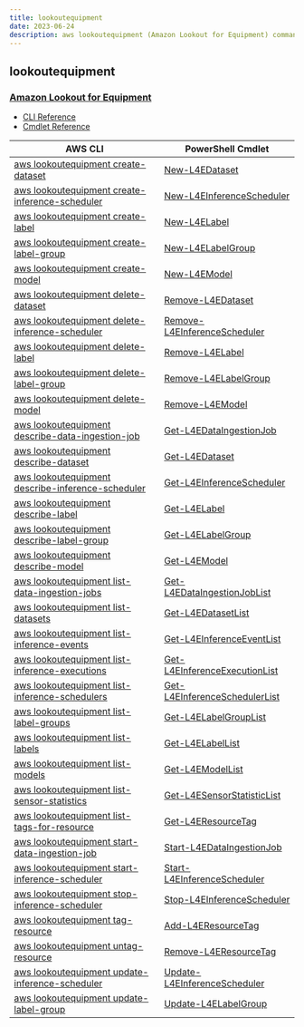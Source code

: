 ```yaml
---
title: lookoutequipment
date: 2023-06-24
description: aws lookoutequipment (Amazon Lookout for Equipment) command/cmdlet list.
---
```


## lookoutequipment

### [Amazon Lookout for Equipment](https://aws.amazon.com/lookout-for-equipment/)

* [CLI Reference](https://awscli.amazonaws.com/v2/documentation/api/latest/reference/lookoutequipment/index.html)
* [Cmdlet Reference](https://docs.aws.amazon.com/powershell/latest/reference/items/LookoutEquipment_cmdlets.html)

|AWS CLI|PowerShell Cmdlet|
|----|----|
|[aws lookoutequipment create-dataset](https://awscli.amazonaws.com/v2/documentation/api/latest/reference/lookoutequipment/create-dataset.html)|[New-L4EDataset](https://docs.aws.amazon.com/powershell/latest/reference/items/New-L4EDataset.html)|
|[aws lookoutequipment create-inference-scheduler](https://awscli.amazonaws.com/v2/documentation/api/latest/reference/lookoutequipment/create-inference-scheduler.html)|[New-L4EInferenceScheduler](https://docs.aws.amazon.com/powershell/latest/reference/items/New-L4EInferenceScheduler.html)|
|[aws lookoutequipment create-label](https://awscli.amazonaws.com/v2/documentation/api/latest/reference/lookoutequipment/create-label.html)|[New-L4ELabel](https://docs.aws.amazon.com/powershell/latest/reference/items/New-L4ELabel.html)|
|[aws lookoutequipment create-label-group](https://awscli.amazonaws.com/v2/documentation/api/latest/reference/lookoutequipment/create-label-group.html)|[New-L4ELabelGroup](https://docs.aws.amazon.com/powershell/latest/reference/items/New-L4ELabelGroup.html)|
|[aws lookoutequipment create-model](https://awscli.amazonaws.com/v2/documentation/api/latest/reference/lookoutequipment/create-model.html)|[New-L4EModel](https://docs.aws.amazon.com/powershell/latest/reference/items/New-L4EModel.html)|
|[aws lookoutequipment delete-dataset](https://awscli.amazonaws.com/v2/documentation/api/latest/reference/lookoutequipment/delete-dataset.html)|[Remove-L4EDataset](https://docs.aws.amazon.com/powershell/latest/reference/items/Remove-L4EDataset.html)|
|[aws lookoutequipment delete-inference-scheduler](https://awscli.amazonaws.com/v2/documentation/api/latest/reference/lookoutequipment/delete-inference-scheduler.html)|[Remove-L4EInferenceScheduler](https://docs.aws.amazon.com/powershell/latest/reference/items/Remove-L4EInferenceScheduler.html)|
|[aws lookoutequipment delete-label](https://awscli.amazonaws.com/v2/documentation/api/latest/reference/lookoutequipment/delete-label.html)|[Remove-L4ELabel](https://docs.aws.amazon.com/powershell/latest/reference/items/Remove-L4ELabel.html)|
|[aws lookoutequipment delete-label-group](https://awscli.amazonaws.com/v2/documentation/api/latest/reference/lookoutequipment/delete-label-group.html)|[Remove-L4ELabelGroup](https://docs.aws.amazon.com/powershell/latest/reference/items/Remove-L4ELabelGroup.html)|
|[aws lookoutequipment delete-model](https://awscli.amazonaws.com/v2/documentation/api/latest/reference/lookoutequipment/delete-model.html)|[Remove-L4EModel](https://docs.aws.amazon.com/powershell/latest/reference/items/Remove-L4EModel.html)|
|[aws lookoutequipment describe-data-ingestion-job](https://awscli.amazonaws.com/v2/documentation/api/latest/reference/lookoutequipment/describe-data-ingestion-job.html)|[Get-L4EDataIngestionJob](https://docs.aws.amazon.com/powershell/latest/reference/items/Get-L4EDataIngestionJob.html)|
|[aws lookoutequipment describe-dataset](https://awscli.amazonaws.com/v2/documentation/api/latest/reference/lookoutequipment/describe-dataset.html)|[Get-L4EDataset](https://docs.aws.amazon.com/powershell/latest/reference/items/Get-L4EDataset.html)|
|[aws lookoutequipment describe-inference-scheduler](https://awscli.amazonaws.com/v2/documentation/api/latest/reference/lookoutequipment/describe-inference-scheduler.html)|[Get-L4EInferenceScheduler](https://docs.aws.amazon.com/powershell/latest/reference/items/Get-L4EInferenceScheduler.html)|
|[aws lookoutequipment describe-label](https://awscli.amazonaws.com/v2/documentation/api/latest/reference/lookoutequipment/describe-label.html)|[Get-L4ELabel](https://docs.aws.amazon.com/powershell/latest/reference/items/Get-L4ELabel.html)|
|[aws lookoutequipment describe-label-group](https://awscli.amazonaws.com/v2/documentation/api/latest/reference/lookoutequipment/describe-label-group.html)|[Get-L4ELabelGroup](https://docs.aws.amazon.com/powershell/latest/reference/items/Get-L4ELabelGroup.html)|
|[aws lookoutequipment describe-model](https://awscli.amazonaws.com/v2/documentation/api/latest/reference/lookoutequipment/describe-model.html)|[Get-L4EModel](https://docs.aws.amazon.com/powershell/latest/reference/items/Get-L4EModel.html)|
|[aws lookoutequipment list-data-ingestion-jobs](https://awscli.amazonaws.com/v2/documentation/api/latest/reference/lookoutequipment/list-data-ingestion-jobs.html)|[Get-L4EDataIngestionJobList](https://docs.aws.amazon.com/powershell/latest/reference/items/Get-L4EDataIngestionJobList.html)|
|[aws lookoutequipment list-datasets](https://awscli.amazonaws.com/v2/documentation/api/latest/reference/lookoutequipment/list-datasets.html)|[Get-L4EDatasetList](https://docs.aws.amazon.com/powershell/latest/reference/items/Get-L4EDatasetList.html)|
|[aws lookoutequipment list-inference-events](https://awscli.amazonaws.com/v2/documentation/api/latest/reference/lookoutequipment/list-inference-events.html)|[Get-L4EInferenceEventList](https://docs.aws.amazon.com/powershell/latest/reference/items/Get-L4EInferenceEventList.html)|
|[aws lookoutequipment list-inference-executions](https://awscli.amazonaws.com/v2/documentation/api/latest/reference/lookoutequipment/list-inference-executions.html)|[Get-L4EInferenceExecutionList](https://docs.aws.amazon.com/powershell/latest/reference/items/Get-L4EInferenceExecutionList.html)|
|[aws lookoutequipment list-inference-schedulers](https://awscli.amazonaws.com/v2/documentation/api/latest/reference/lookoutequipment/list-inference-schedulers.html)|[Get-L4EInferenceSchedulerList](https://docs.aws.amazon.com/powershell/latest/reference/items/Get-L4EInferenceSchedulerList.html)|
|[aws lookoutequipment list-label-groups](https://awscli.amazonaws.com/v2/documentation/api/latest/reference/lookoutequipment/list-label-groups.html)|[Get-L4ELabelGroupList](https://docs.aws.amazon.com/powershell/latest/reference/items/Get-L4ELabelGroupList.html)|
|[aws lookoutequipment list-labels](https://awscli.amazonaws.com/v2/documentation/api/latest/reference/lookoutequipment/list-labels.html)|[Get-L4ELabelList](https://docs.aws.amazon.com/powershell/latest/reference/items/Get-L4ELabelList.html)|
|[aws lookoutequipment list-models](https://awscli.amazonaws.com/v2/documentation/api/latest/reference/lookoutequipment/list-models.html)|[Get-L4EModelList](https://docs.aws.amazon.com/powershell/latest/reference/items/Get-L4EModelList.html)|
|[aws lookoutequipment list-sensor-statistics](https://awscli.amazonaws.com/v2/documentation/api/latest/reference/lookoutequipment/list-sensor-statistics.html)|[Get-L4ESensorStatisticList](https://docs.aws.amazon.com/powershell/latest/reference/items/Get-L4ESensorStatisticList.html)|
|[aws lookoutequipment list-tags-for-resource](https://awscli.amazonaws.com/v2/documentation/api/latest/reference/lookoutequipment/list-tags-for-resource.html)|[Get-L4EResourceTag](https://docs.aws.amazon.com/powershell/latest/reference/items/Get-L4EResourceTag.html)|
|[aws lookoutequipment start-data-ingestion-job](https://awscli.amazonaws.com/v2/documentation/api/latest/reference/lookoutequipment/start-data-ingestion-job.html)|[Start-L4EDataIngestionJob](https://docs.aws.amazon.com/powershell/latest/reference/items/Start-L4EDataIngestionJob.html)|
|[aws lookoutequipment start-inference-scheduler](https://awscli.amazonaws.com/v2/documentation/api/latest/reference/lookoutequipment/start-inference-scheduler.html)|[Start-L4EInferenceScheduler](https://docs.aws.amazon.com/powershell/latest/reference/items/Start-L4EInferenceScheduler.html)|
|[aws lookoutequipment stop-inference-scheduler](https://awscli.amazonaws.com/v2/documentation/api/latest/reference/lookoutequipment/stop-inference-scheduler.html)|[Stop-L4EInferenceScheduler](https://docs.aws.amazon.com/powershell/latest/reference/items/Stop-L4EInferenceScheduler.html)|
|[aws lookoutequipment tag-resource](https://awscli.amazonaws.com/v2/documentation/api/latest/reference/lookoutequipment/tag-resource.html)|[Add-L4EResourceTag](https://docs.aws.amazon.com/powershell/latest/reference/items/Add-L4EResourceTag.html)|
|[aws lookoutequipment untag-resource](https://awscli.amazonaws.com/v2/documentation/api/latest/reference/lookoutequipment/untag-resource.html)|[Remove-L4EResourceTag](https://docs.aws.amazon.com/powershell/latest/reference/items/Remove-L4EResourceTag.html)|
|[aws lookoutequipment update-inference-scheduler](https://awscli.amazonaws.com/v2/documentation/api/latest/reference/lookoutequipment/update-inference-scheduler.html)|[Update-L4EInferenceScheduler](https://docs.aws.amazon.com/powershell/latest/reference/items/Update-L4EInferenceScheduler.html)|
|[aws lookoutequipment update-label-group](https://awscli.amazonaws.com/v2/documentation/api/latest/reference/lookoutequipment/update-label-group.html)|[Update-L4ELabelGroup](https://docs.aws.amazon.com/powershell/latest/reference/items/Update-L4ELabelGroup.html)|

